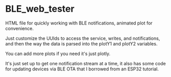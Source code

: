 # BLE_web_tester
HTML file for quickly working with BLE notifications, animated plot for convenience.

Just customize the UUIds to access the service, writes, and notifications, and then the way the data is parsed into the plotY1 and plotY2 variables. 

You can add more plots if you need it's just plotly.

It's just set up to get one notification stream at a time, it also has some code for updating devices via BLE OTA that I borrowed from an ESP32 tutorial. 
